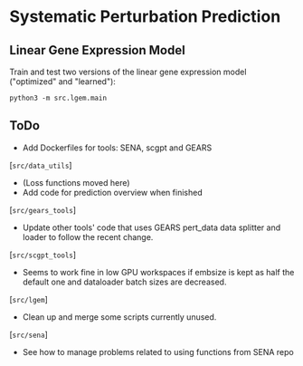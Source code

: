 # Systematic Perturbation Prediction

## Linear Gene Expression Model

Train and test two versions of the linear gene expression model ("optimized" and "learned"):

```shell
python3 -m src.lgem.main
```

## ToDo

- Add Dockerfiles for tools: SENA, scgpt and GEARS

[`src/data_utils`]
- (Loss functions moved here)
- Add code for prediction overview when finished

[`src/gears_tools`]
- Update other tools' code that uses GEARS pert_data data splitter and loader to follow the recent change.

[`src/scgpt_tools`]
- Seems to work fine in low GPU workspaces if embsize is kept as half the default one and dataloader batch sizes are decreased.

[`src/lgem`]
- Clean up and merge some scripts currently unused.

[`src/sena`]
- See how to manage problems related to using functions from SENA repo
